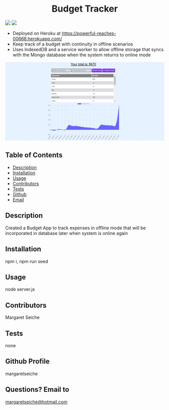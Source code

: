<h1 align="center">Budget Tracker</h1>

<!-- PROJECT BADGES -->
![](https://img.shields.io/badge/Number%20of%20Contributors-1-blue)
![](https://img.shields.io/badge/License-MIT-red)

* Deployed on Heroku at https://powerful-reaches-00668.herokuapp.com/
* Keep track of a budget with continuity in offline scenarios 
* Uses IndexedDB and a service worker to allow offline storage that syncs with the Mongo database when the system returns to online mode

![tes](budget.JPG)   

## Table of Contents
* [Description](#Description)
* [Installation](#Installation)
* [Usage](#Usage)
* [Contributors](#Contributors)
* [Tests](#Tests)
* [Github](#Github)
* [Email](#Email)

## Description
Created a Budget App to track expenses in offline mode that will be incorporated in database later when system is online again 

## Installation
npm i, npm run seed

## Usage
node server.js

## Contributors
Margaret Seiche

## Tests
none

## Github Profile
margaretseiche

## Questions? Email to     
margaretseiche@hotmail.com
            
